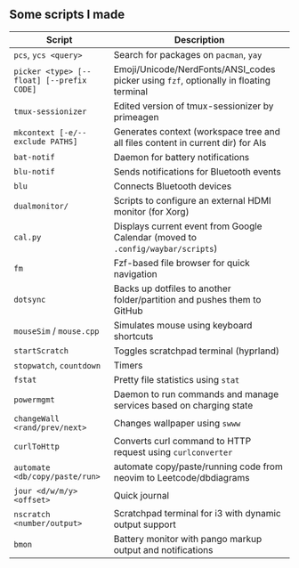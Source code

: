 ## Some scripts I made

| Script                                    | Description                                                                            |
| ---------------                           | -------------                                                                          |
| `pcs`, `ycs <query>`                      | Search for packages on `pacman`, `yay`                                                 |
| `picker <type> [--float] [--prefix CODE]` | Emoji/Unicode/NerdFonts/ANSI_codes picker using `fzf`, optionally in floating terminal |
| `tmux-sessionizer`                        | Edited version of tmux-sessionizer by primeagen
| `mkcontext [-e/--exclude PATHS]`          | Generates context (workspace tree and all files content in current dir) for AIs
| `bat-notif`                               | Daemon for battery notifications                                                       |
| `blu-notif`                               | Sends notifications for Bluetooth events                                               |
| `blu`                                     | Connects Bluetooth devices                                                             |
| `dualmonitor/`                            | Scripts to configure an external HDMI monitor (for Xorg)                               |
| `cal.py`                                  | Displays current event from Google Calendar (moved to `.config/waybar/scripts`)        |
| `fm`                                      | Fzf-based file browser for quick navigation                                            |
| `dotsync`                                  | Backs up dotfiles to another folder/partition and pushes them to GitHub                      |
| `mouseSim` / `mouse.cpp`                  | Simulates mouse using keyboard shortcuts                                               |
| `startScratch`                            | Toggles scratchpad terminal (hyprland)                                                 |
| `stopwatch`, `countdown`                  | Timers                                                                                 |
| `fstat`                                   | Pretty file statistics using `stat`                                                    |
| `powermgmt`                               | Daemon to run commands and manage services based on charging state                     |
| `changeWall <rand/prev/next>`             | Changes wallpaper using `swww`                                                         |
| `curlToHttp`                              | Converts curl command to HTTP request using `curlconverter`                            |
| `automate <db/copy/paste/run>`            | automate copy/paste/running code from neovim to Leetcode/dbdiagrams                    |
| `jour <d/w/m/y> <offset>`                 | Quick journal                                                                          |
| `nscratch <number/output>`                | Scratchpad terminal for i3 with dynamic output support                                 |
| `bmon`                                    | Battery monitor with pango markup output and notifications                             |

